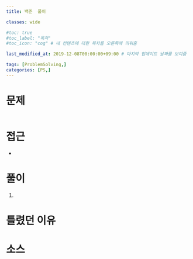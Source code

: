 ```yaml
---
title: 백준  풀이

classes: wide

#toc: true
#toc_label: "목차"
#toc_icon: "cog" # 내 컨텐츠에 대한 목차를 오른쪽에 띄워줌

last_modified_at: 2019-12-08T00:00:00+09:00 # 마지막 업데이트 날짜를 보여줌

tags: [ProblemSolving,]
categories: [PS,]
---
```


# 문제
```

```

# 접근
* 

# 풀이
1. 

# 틀렸던 이유


# 소스
```

```
